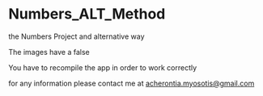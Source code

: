 # Numbers_ALT_Method
the Numbers Project and alternative way


The images have a false 

You have to recompile the app 
in order to work correctly 

for any information 
please contact me 
at 
acherontia.myosotis@gmail.com
